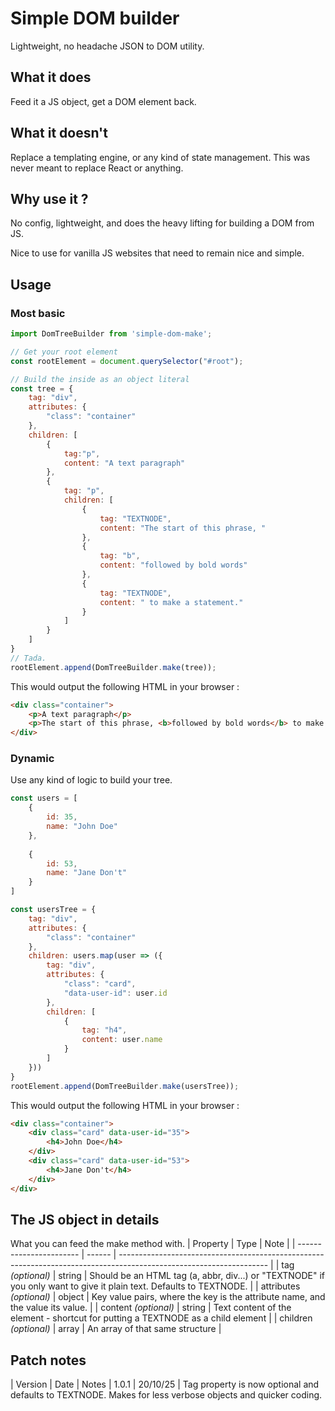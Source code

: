 # Simple DOM builder
Lightweight, no headache JSON to DOM utility.

## What it does
Feed it a JS object, get a DOM element back.

## What it doesn't
Replace a templating engine, or any kind of state management. This was never meant to replace React or anything.

## Why use it ?
No config, lightweight, and does the heavy lifting for building a DOM from JS.

Nice to use for vanilla JS websites that need to remain nice and simple.

## Usage

### Most basic
```js
import DomTreeBuilder from 'simple-dom-make';

// Get your root element
const rootElement = document.querySelector("#root");

// Build the inside as an object literal
const tree = {
    tag: "div",
    attributes: {
        "class": "container"
    },
    children: [
        {
            tag:"p",
            content: "A text paragraph"
        },
        {
            tag: "p",
            children: [
                {
                    tag: "TEXTNODE",
                    content: "The start of this phrase, "
                },
                {
                    tag: "b",
                    content: "followed by bold words"
                },
                {
                    tag: "TEXTNODE",
                    content: " to make a statement."
                }
            ]
        }
    ]
}
// Tada.
rootElement.append(DomTreeBuilder.make(tree));
```
This would output the following HTML in your browser :
```html
<div class="container">
    <p>A text paragraph</p>
    <p>The start of this phrase, <b>followed by bold words</b> to make a statement."</p>
</div>
```


### Dynamic
Use any kind of logic to build your tree.
```js
const users = [
    {
        id: 35,
        name: "John Doe"
    },
    
    {
        id: 53,
        name: "Jane Don't"
    }
]

const usersTree = {
    tag: "div",
    attributes: {
        "class": "container"
    },
    children: users.map(user => ({
        tag: "div",
        attributes: {
            "class": "card",
            "data-user-id": user.id
        },
        children: [
            {
                tag: "h4",
                content: user.name
            }
        ]
    }))
}
rootElement.append(DomTreeBuilder.make(usersTree));
```
This would output the following HTML in your browser :
```html
<div class="container">
    <div class="card" data-user-id="35">
        <h4>John Doe</h4>
    </div>
    <div class="card" data-user-id="53">
        <h4>Jane Don't</h4>
    </div>
</div>
```

## The JS object in details
What you can feed the make method with.
| Property                | Type   | Note                                                                                                                |
| ----------------------- | ------ | ------------------------------------------------------------------------------------------------------------------- |
| tag *(optional)*        | string | Should be an HTML tag (a, abbr, div...) or "TEXTNODE" if you only want to give it plain text. Defaults to TEXTNODE. |
| attributes *(optional)* | object | Key value pairs, where the key is the attribute name, and the value its value.                                      |
| content *(optional)*    | string | Text content of the element - shortcut for putting a TEXTNODE as a child element                                    |
| children *(optional)*   | array  | An array of that same structure                                                                                     |

## Patch notes

| Version | Date | Notes
| 1.0.1 | 20/10/25 | Tag property is now optional and defaults to TEXTNODE. Makes for less verbose objects and quicker coding.